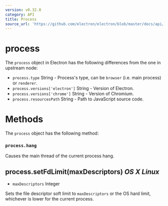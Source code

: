 ```yaml
---
version: v0.32.0
category: API
title: Process
source_url: 'https://github.com/electron/electron/blob/master/docs/api/process.md'
---
```


# process

The `process` object in Electron has the following differences from the one in
upstream node:

* `process.type` String - Process's type, can be `browser` (i.e. main process)
  or `renderer`.
* `process.versions['electron']` String - Version of Electron.
* `process.versions['chrome']` String - Version of Chromium.
* `process.resourcesPath` String - Path to JavaScript source code.

# Methods

The `process` object has the following method:

### `process.hang`

Causes the main thread of the current process hang.

## process.setFdLimit(maxDescriptors) _OS X_ _Linux_

* `maxDescriptors` Integer

Sets the file descriptor soft limit to `maxDescriptors` or the OS hard
limit, whichever is lower for the current process.
